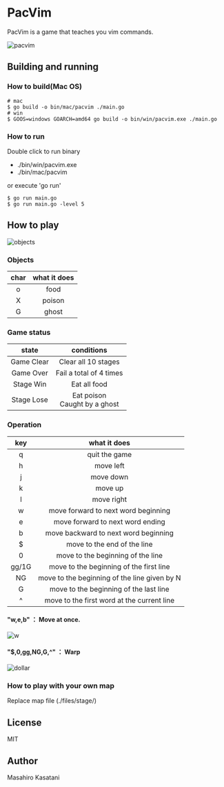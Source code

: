 # PacVim
PacVim is a game that teaches you vim commands. 

![pacvim](https://user-images.githubusercontent.com/61332083/103471092-e7063200-4dbe-11eb-8e7f-76d6db668186.png)
## Building and running
### How to build(Mac OS)
```
# mac
$ go build -o bin/mac/pacvim ./main.go
# win
$ GOOS=windows GOARCH=amd64 go build -o bin/win/pacvim.exe ./main.go
```

### How to run
Double click to run binary
* ./bin/win/pacvim.exe
* ./bin/mac/pacvim

or execute 'go run'
```
$ go run main.go
$ go run main.go -level 5
```

## How to play
![objects](https://user-images.githubusercontent.com/61332083/103471133-790e3a80-4dbf-11eb-96fd-a6525766b5f5.png)
### Objects
| char | what it does |
|:-:|:-:|
| o  | food  |
| X  | poison  |
| G  | ghost  |

### Game status
| state | conditions |
|:-:|:-:|
| Game Clear  | Clear all 10 stages  |
| Game Over  | Fail a total of 4 times  |
| Stage Win  | Eat all food  |
| Stage Lose  | Eat poison<br>Caught by a ghost  |

### Operation
| key | what it does |
|:-:|:-:|
| q  | quit the game  |
| h  | move left  |
| j  | move down  |
| k  | move up  |
| l  | move right  |
| w  | move forward to next word beginning  |
| e  | move forward to next word ending  |
| b  | move backward to next word beginning  |
| $  | move to the end of the line  |
| 0  | move to the beginning of the line  |
| gg/1G  | move to the beginning of the first line  |
| NG  | move to the beginning of the line given by N  |
| G  | move to the beginning of the last line  |
| ^  | move to the first word at the current line  |

#### "w,e,b" ： Move at once.
![w](https://user-images.githubusercontent.com/61332083/103471176-3c8f0e80-4dc0-11eb-97b4-b20b905b55c4.gif)

#### "$,0,gg,NG,G,^" ： Warp
![dollar](https://user-images.githubusercontent.com/61332083/103471203-ba531a00-4dc0-11eb-9533-2d6be6e8b962.gif)

### How to play with your own map
Replace map file (./files/stage/)

## License
MIT

## Author
Masahiro Kasatani
